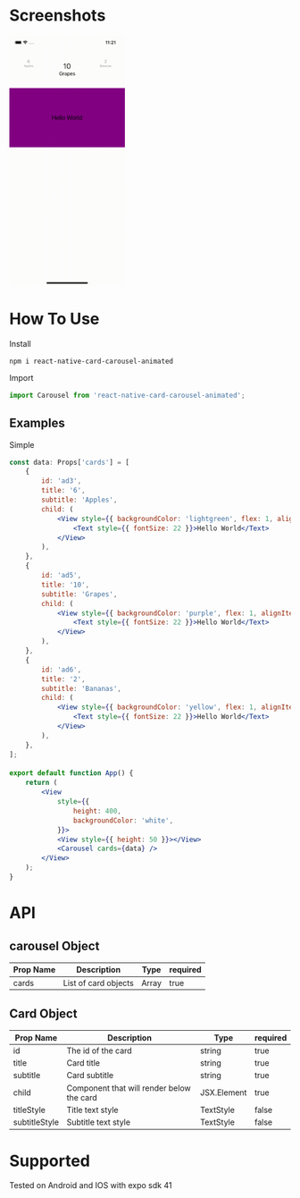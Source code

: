 # Screenshots

<p float="left">
  <img title="asdadasda" alt="#dada" src="https://github.com/ezilox/react-native-node-view/raw/main/docs/react-native-carousel-cards.gif" width="207" height="448" />
</p>

# How To Use

Install

```console
npm i react-native-card-carousel-animated
```

Import

```jsx
import Carousel from 'react-native-card-carousel-animated';
```

## Examples

Simple

```jsx
const data: Props['cards'] = [
	{
		id: 'ad3',
		title: '6',
		subtitle: 'Apples',
		child: (
			<View style={{ backgroundColor: 'lightgreen', flex: 1, alignItems: 'center', justifyContent: 'center' }}>
				<Text style={{ fontSize: 22 }}>Hello World</Text>
			</View>
		),
	},
	{
		id: 'ad5',
		title: '10',
		subtitle: 'Grapes',
		child: (
			<View style={{ backgroundColor: 'purple', flex: 1, alignItems: 'center', justifyContent: 'center' }}>
				<Text style={{ fontSize: 22 }}>Hello World</Text>
			</View>
		),
	},
	{
		id: 'ad6',
		title: '2',
		subtitle: 'Bananas',
		child: (
			<View style={{ backgroundColor: 'yellow', flex: 1, alignItems: 'center', justifyContent: 'center' }}>
				<Text style={{ fontSize: 22 }}>Hello World</Text>
			</View>
		),
	},
];

export default function App() {
	return (
		<View
			style={{
				height: 400,
				backgroundColor: 'white',
			}}>
			<View style={{ height: 50 }}></View>
			<Carousel cards={data} />
		</View>
	);
}
```

# API

## carousel Object

| Prop Name | Description          | Type         | required |
| --------- | -------------------- | ------------ | -------- |
| cards     | List of card objects | Array <Card> | true     |

## Card Object

| Prop Name     | Description                               | Type        | required |
| ------------- | ----------------------------------------- | ----------- | -------- |
| id            | The id of the card                        | string      | true     |
| title         | Card title                                | string      | true     |
| subtitle      | Card subtitle                             | string      | true     |
| child         | Component that will render below the card | JSX.Element | true     |
| titleStyle    | Title text style                          | TextStyle   | false    |
| subtitleStyle | Subtitle text style                       | TextStyle   | false    |

# Supported

Tested on Android and IOS with expo sdk 41
